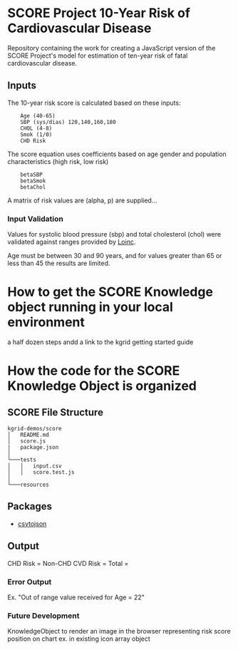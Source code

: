 # SCORE Project 10-Year Risk of Cardiovascular Disease
Repository containing the work for creating a JavaScript version of the SCORE Project's model for estimation of ten-year risk of fatal cardiovascular disease.

## Inputs

The 10-year risk score is calculated based on these inputs:
       
        Age (40-65)
        SBP (sys/dias) 120,140,160,180
        CHOL (4-8)
        Smok (1/0)
        CHD Risk
        
The score equation uses coefficients based on age gender and population characteristics (high risk, low risk)

        betaSBP
        betaSmok
        betaChol
                
A matrix of risk values are (alpha, p) are supplied...
        
### Input Validation
Values for systolic blood pressure (sbp) and total cholesterol (chol) were validated against ranges provided by [Loinc](https://loinc.org/).

Age must be between 30 and 90 years, and for values greater than 65 or less than 45 the results are limited.

# How to get the SCORE Knowledge object running in your local environment

a half dozen steps andd a link to the kgrid getting started guide


# How the code for the SCORE Knowledge Object is organized
        
## SCORE File Structure

```
kgrid-demos/score
│   README.md
│   score.js
|   package.json
│
└───tests
│   │   input.csv
│   │   score.test.js
│   
└───resources
```

## Packages
* [csvtojson](https://www.npmjs.com/package/csvtojson#parameters)

## Output

CHD Risk = 
Non-CHD CVD Risk = 
Total = 



### Error Output

Ex. "Out of range value received for Age = 22" 


### Future Development

KnowledgeObject to render an image in the browser representing risk score position on chart
ex. in existing icon array object